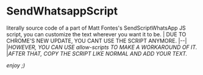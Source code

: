 # SendWhatsappScript
literally source code of a part of Matt Fontes's SendScriptWhatsApp JS script, you can customize the text wherever you want it to be.
| DUE TO CHROME'S NEW UPDATE, YOU CANT USE THE SCRIPT ANYMORE.
|--|
|*HOWEVER, YOU CAN USE allow-scripts TO MAKE A WORKAROUND OF IT.*
|*AFTER THAT, COPY THE SCRIPT LIKE NORMAL AND ADD YOUR TEXT.*

*enjoy ;)*
